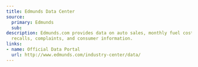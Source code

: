 ```yaml
---
title: Edmunds Data Center
source:
  primary: Edmunds
  sub: 
description: Edmunds.com provides data on auto sales, monthly fuel costs, market share,
  recalls, complaints, and consumer information.
links:
- name: Official Data Portal
  url: http://www.edmunds.com/industry-center/data/
---
```

